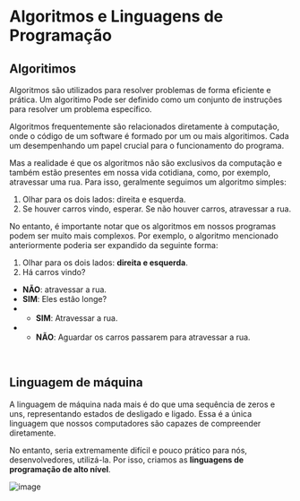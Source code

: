 # Algoritmos e Linguagens de Programação

## Algoritimos
Algoritmos são utilizados para resolver problemas de forma eficiente e prática. Um algoritimo Pode ser definido como um conjunto de instruções para resolver um problema específico.

Algoritmos frequentemente são relacionados diretamente à computação, onde o código de um software é formado por um ou mais algoritimos. Cada um desempenhando um papel crucial para o funcionamento do programa.

Mas a realidade é que os algoritmos não são exclusivos da computação e também estão presentes em nossa vida cotidiana, como, por exemplo, atravessar uma rua. Para isso, geralmente seguimos um algoritmo simples:

1. Olhar para os dois lados: direita e esquerda.
2. Se houver carros vindo, esperar. Se não houver carros, atravessar a rua.

No entanto, é importante notar que os algoritmos em nossos programas podem ser muito mais complexos. Por exemplo, o algoritmo mencionado anteriormente poderia ser expandido da seguinte forma:

1. Olhar para os dois lados: __direita e esquerda__.
2. Há carros vindo?
+ __NÃO__: atravessar a rua.
+ __SIM__: Eles estão longe?
+ + __SIM__: Atravessar a rua.
+ + __NÃO__: Aguardar os carros passarem para atravessar a rua.

<br>

## Linguagem de máquina
A linguagem de máquina nada mais é do que uma sequência de zeros e uns, representando estados de desligado e ligado. Essa é a única linguagem que nossos computadores são capazes de compreender diretamente.

No entanto, seria extremamente difícil e pouco prático para nós, desenvolvedores, utilizá-la. Por isso, criamos as __linguagens de programação de alto nível__.


![image](https://github.com/FireguiQueen/Java/assets/98475125/3a238f1d-3a33-437c-9d0a-b1e999cc6601)

